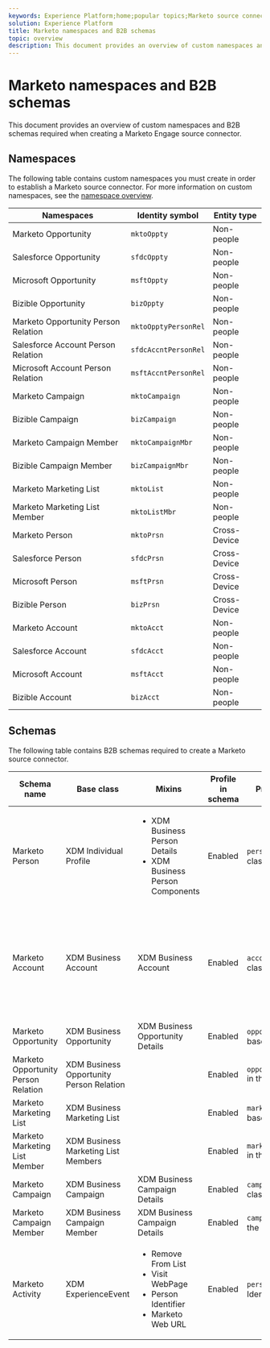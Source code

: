 ```yaml
---
keywords: Experience Platform;home;popular topics;Marketo source connector;Marketo connector;Marketo source;Marketo
solution: Experience Platform
title: Marketo namespaces and B2B schemas
topic: overview
description: This document provides an overview of custom namespaces and B2B schemas required when creating a Marketo Engage source connector.
---
```


# Marketo namespaces and B2B schemas

This document provides an overview of custom namespaces and B2B schemas required when creating a Marketo Engage source connector.

## Namespaces

The following table contains custom namespaces you must create in order to establish a Marketo source connector. For more information on custom namespaces, see the [namespace overview](https://experienceleague.adobe.com/docs/experience-platform/identity/namespaces.html?lang=en#managing-custom-namespaces).

| Namespaces | Identity symbol | Entity type |
| --- | --- | --- |
| Marketo Opportunity | `mktoOppty` | Non-people |
| Salesforce Opportunity | `sfdcOppty` | Non-people |
| Microsoft Opportunity | `msftOppty` | Non-people |
| Bizible Opportunity | `bizOppty` | Non-people |
| Marketo Opportunity Person Relation | `mktoOpptyPersonRel` | Non-people |
| Salesforce Account Person Relation | `sfdcAccntPersonRel` | Non-people |
| Microsoft Account Person Relation | `msftAccntPersonRel` | Non-people |
| Marketo Campaign | `mktoCampaign` | Non-people |
| Bizible Campaign | `bizCampaign` | Non-people |
| Marketo Campaign Member | `mktoCampaignMbr` | Non-people |
| Bizible Campaign Member | `bizCampaignMbr` | Non-people |
| Marketo Marketing List | `mktoList` | Non-people |
| Marketo Marketing List Member | `mktoListMbr` | Non-people |
| Marketo Person | `mktoPrsn` | Cross-Device |
| Salesforce Person | `sfdcPrsn` | Cross-Device |
| Microsoft Person | `msftPrsn` | Cross-Device |
| Bizible Person | `bizPrsn` | Cross-Device |
| Marketo Account | `mktoAcct` | Non-people |
| Salesforce Account | `sfdcAcct` | Non-people |
| Microsoft Account | `msftAcct` | Non-people |
| Bizible Account | `bizAcct` | Non-people |

## Schemas

The following table contains B2B schemas required to create a Marketo source connector.

| Schema name | Base class | Mixins | Profile in schema | Primary identifier | Namespace (Marketo) | Notes |
| --- | --- | --- | --- | --- | --- | --- |
| Marketo Person | XDM Individual Profile | <ul><li>XDM Business Person Details</li><li>XDM Business Person Components</li></ul> | Enabled | `personID` in the base class | Marketo Person |
| Marketo Account | XDM Business Account | XDM Business Account | Enabled | `accountID` in the base class | Marketo account | This schema is used in dataflows for both the Company and Named Accounts datasets. |
| Marketo Opportunity | XDM Business Opportunity | XDM Business Opportunity Details | Enabled | `opportunityID` in the base class | Marketo Opportunity |
| Marketo Opportunity Person Relation | XDM Business Opportunity Person Relation | | Enabled | `opportunityPersonID` in the base class | Marketo Opportunity Person Relation |
| Marketo Marketing List | XDM Business Marketing List | | Enabled | `marketingListID` in the base class. | Marketo Marketing List |
| Marketo Marketing List Member | XDM Business Marketing List Members | | Enabled | `marketingListMemberID` in the base class | Marketo Marketing List Member |
| Marketo Campaign | XDM Business Campaign | XDM Business Campaign Details | Enabled | `campaignID` in the base class | Marketo Campaign |
| Marketo Campaign Member | XDM Business Campaign Member | XDM Business Campaign Details | Enabled | `campaignMemberID` in the base class | Marketo Campaign Member |
| Marketo Activity | XDM ExperienceEvent | <ul><li>Remove From List</li><li>Visit WebPage</li><li>Person Identifier</li><li>Marketo Web URL</li></ul> | Enabled | `personID` of Person Identifier mixin | Marketo Person |
